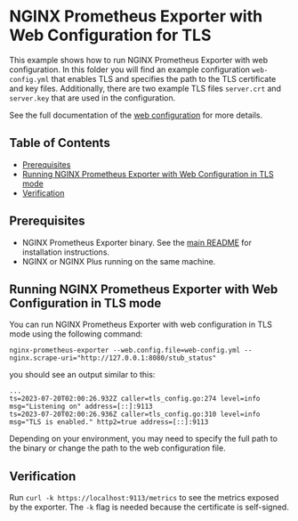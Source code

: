 # NGINX Prometheus Exporter with Web Configuration for TLS

This example shows how to run NGINX Prometheus Exporter with web configuration. In this folder you will find an example
configuration `web-config.yml` that enables TLS and specifies the path to the TLS certificate and key files.
Additionally, there are two example TLS files `server.crt` and `server.key` that are used in the configuration.

See the full documentation of the [web configuration](https://github.com/prometheus/exporter-toolkit/blob/master/docs/web-configuration.md) for more details.

<!-- START doctoc generated TOC please keep comment here to allow auto update -->
<!-- DON'T EDIT THIS SECTION, INSTEAD RE-RUN doctoc TO UPDATE -->
## Table of Contents

- [Prerequisites](#prerequisites)
- [Running NGINX Prometheus Exporter with Web Configuration in TLS mode](#running-nginx-prometheus-exporter-with-web-configuration-in-tls-mode)
- [Verification](#verification)

<!-- END doctoc generated TOC please keep comment here to allow auto update -->

## Prerequisites

- NGINX Prometheus Exporter binary. See the [main README](../../README.md) for installation instructions.
- NGINX or NGINX Plus running on the same machine.

## Running NGINX Prometheus Exporter with Web Configuration in TLS mode

You can run NGINX Prometheus Exporter with web configuration in TLS mode using the following command:

```console
nginx-prometheus-exporter --web.config.file=web-config.yml --nginx.scrape-uri="http://127.0.0.1:8080/stub_status"
```

you should see an output similar to this:

```console
...
ts=2023-07-20T02:00:26.932Z caller=tls_config.go:274 level=info msg="Listening on" address=[::]:9113
ts=2023-07-20T02:00:26.936Z caller=tls_config.go:310 level=info msg="TLS is enabled." http2=true address=[::]:9113
```

Depending on your environment, you may need to specify the full path to the binary or change the path to the web
configuration file.

## Verification

Run `curl -k https://localhost:9113/metrics` to see the metrics exposed by the exporter. The `-k` flag is needed because
the certificate is self-signed.
